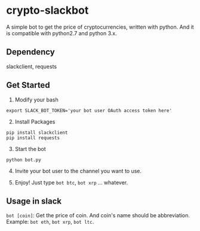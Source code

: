 # crypto-slackbot

A simple bot to get the price of cryptocurrencies, written with python. And it is compatible with python2.7 and python 3.x. 

## Dependency

slackclient, requests

## Get Started

1. Modify your bash
```
export SLACK_BOT_TOKEN='your bot user OAuth access token here'
```

2. Install Packages
```
pip install slackclient
pip install requests
```

3. Start the bot

```
python bot.py
```

4. Invite your bot user to the channel you want to use.

5. Enjoy! Just type `bot btc`, `bot xrp` ... whatever. 

## Usage in slack

`bot [coin]`: Get the price of coin. And coin's name should be abbreviation. Example: `bot eth`, `bot xrp`, `bot ltc`.


